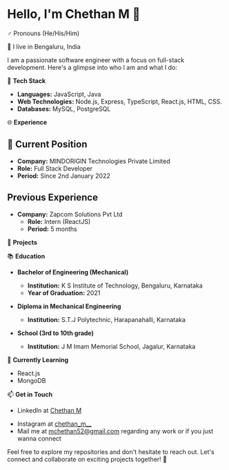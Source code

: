 # Hello, I'm Chethan M 👋

 ♂️ Pronouns (He/His/Him)
 
📍 I live in Bengaluru, India

I am a passionate software engineer with a focus on full-stack development. Here's a glimpse into who I am and what I do:


🔧 **Tech Stack**
- **Languages:** JavaScript, Java 
- **Web Technologies:** Node.js, Express, TypeScript, React.js, HTML, CSS.
- **Databases:** MySQL, PostgreSQL

🌐 **Experience**
<!--- **Internship at Zapcome Private Limited (5 months):** 
  [Brief description of your responsibilities and achievements during the internship]-->
  
## 💼 Current Position

- **Company:** MINDORIGIN Technologies Private Limited
- **Role:** Full Stack Developer
- **Period:** Since 2nd January 2022

## Previous Experience
- **Company:** Zapcom Solutions Pvt Ltd
  - **Role:** Intern (ReactJS)
  - **Period:** 5 months

🚀 **Projects**
<!-- - [List some of your notable projects with brief descriptions] -->

📚 **Education**

- **Bachelor of Engineering (Mechanical)**  
  - **Institution:** K S Institute of Technology, Bengaluru, Karnataka  
  - **Year of Graduation:** 2021  

- **Diploma in Mechanical Engineering**  
  - **Institution:** S.T.J Polytechnic, Harapanahalli, Karnataka  

- **School (3rd to 10th grade)**  
  - **Institution:** J M Imam Memorial School, Jagalur, Karnataka  

🌱 **Currently Learning**
- React.js 
- MongoDB

📫 **Get in Touch**
- LinkedIn at [Chethan M](https://www.linkedin.com/in/chethan-m-92654b206)
<!--- Portfolio/Website at  -->
- Instagram at [chethan_m__](https://www.instagram.com/chethan_m__/?next=%2F)
- Mail me at mchethan52@gmail.com regarding any work or if you just wanna connect

Feel free to explore my repositories and don't hesitate to reach out. Let's connect and collaborate on exciting projects together! 🚀
